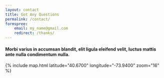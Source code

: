 ```yaml
---
layout: contact
title: Got Any Questions
permalink: /contact/
formspree:
    email: my_name@gmail.com
    redirect: /thanks/
---
```


#### Morbi varius in accumsan blandit, elit ligula eleifend velit, luctus mattis ante nulla condimentum nulla.

{% include map.html latitude="40.6700" longitude="-73.9400" zoom="16" %}
